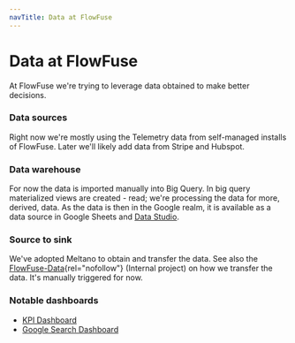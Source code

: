 ```yaml
---
navTitle: Data at FlowFuse
---
```


# Data at FlowFuse

At FlowFuse we're trying to leverage data obtained to make better decisions.

### Data sources

Right now we're mostly using the Telemetry data from self-managed installs of
FlowFuse. Later we'll likely add data from Stripe and Hubspot.

### Data warehouse

For now the data is imported manually into Big Query. In big query materialized
views are created - read; we're processing the data for more, derived, data.
As the data is then in the Google realm, it is available as a data source in Google
Sheets and [Data Studio](https://datastudio.google.com/).

### Source to sink

We've adopted Meltano to obtain and transfer the data. See also the
[FlowFuse-Data](https://github.com/FlowFuse/flowforge-data){rel="nofollow"}
(Internal project)
on how we transfer the data. It's manually triggered for now.

### Notable dashboards

- [KPI Dashboard](https://datastudio.google.com/reporting/90315614-39bf-4eac-ba3d-45b4c635940e/page/P1V6C)
- [Google Search Dashboard](https://datastudio.google.com/reporting/d22a6f9f-cd1c-419b-821f-872e8aee013d/page/6zXD)
